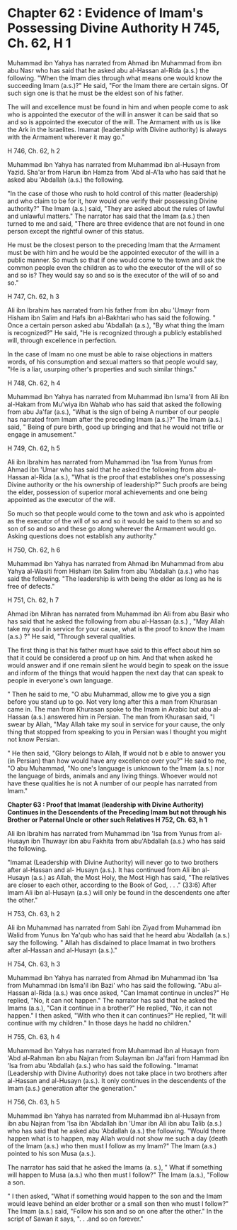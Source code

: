 Chapter 62 : Evidence of Imam's Possessing Divine Authority H 745, Ch. 62, H 1
==============================================================================

Muhammad ibn Yahya has narrated from Ahmad ibn Muhammad from ibn abu
Nasr who has said that he asked abu al-Hassan al-Rida (a.s.) the
following. "When the Imam dies through what means one would know the
succeeding Imam (a.s.)?" He said, "For the Imam there are certain signs.
Of such sign one is that he must be the eldest son of his father.

The will and excellence must be found in him and when people come to
ask who is appointed the executor of the will in answer it can be said
that so and so is appointed the executor of the will. The Armament with
us is like the Ark in the Israelites. Imamat (leadership with Divine
authority) is always with the Armament wherever it may go."

H 746, Ch. 62, h 2

Muhammad ibn Yahya has narrated from Muhammad ibn al-Husayn from Yazid.
Sha'ar from Harun ibn Hamza from 'Abd al-A'la who has said that he asked
abu 'Abdallah (a.s.) the following.

"In the case of those who rush to hold control of this matter
(leadership) and who claim to be for it, how would one verify their
possessing Divine authority?" The Imam (a.s.) said, "They are asked
about the rules of lawful and unlawful matters." The narrator has said
that the Imam (a.s.) then turned to me and said, "There are three
evidence that are not found in one person except the rightful owner of
this status.

He must be the closest person to the preceding Imam that the Armament
must be with him and he would be the appointed executor of the will in a
public manner. So much so that if one would come to the town and ask the
common people even the children as to who the executor of the will of so
and so is? They would say so and so is the executor of the will of so
and so."

H 747, Ch. 62, h 3

Ali ibn Ibrahim has narrated from his father from ibn abu 'Umayr from
Hisham ibn Salim and Hafs ibn al-Bakhtari who has said the following. "
Once a certain person asked abu 'Abdallah (a.s.), "By what thing the
Imam is recognized?" He said, "He is recognized through a publicly
established will, through excellence in perfection.

In the case of Imam no one must be able to raise objections in matters
words, of his consumption and sexual matters so that people would say,
"He is a liar, usurping other's properties and such similar things."

H 748, Ch. 62, h 4

Muhammad ibn Yahya has narrated from Muhammad ibn Isma'il from Ali ibn
al-Hakam from Mu'wiya ibn Wahab who has said that asked the following
from abu Ja'far (a.s.), "What is the sign of being A number of our
people has narrated from Imam after the preceding Imam (a.s.)?" The Imam
(a.s.) said, " Being of pure birth, good up bringing and that he would
not trifle or engage in amusement."

H 749, Ch. 62, h 5

Ali ibn Ibrahim has narrated from Muhammad ibn 'Isa from Yunus from
Ahmad ibn 'Umar who has said that he asked the following from abu
al-Hassan al-Rida (a.s.), "What is the proof that establishes one's
possessing Divine authority or the his ownership of leadership?" Such
proofs are being the elder, possession of superior moral achievements
and one being appointed as the executor of the will.

So much so that people would come to the town and ask who is appointed
as the executor of the will of so and so it would be said to them so and
so son of so and so and these go along wherever the Armament would go.
Asking questions does not establish any authority."

H 750, Ch. 62, h 6

Muhammad ibn Yahya has narrated from Ahmad ibn Muhammad from abu Yahya
al-Wasiti from Hisham ibn Salim from abu 'Abdallah (a.s.) who has said
the following. "The leadership is with being the elder as long as he is
free of defects."

H 751, Ch. 62, h 7

Ahmad ibn Mihran has narrated from Muhammad ibn Ali from abu Basir who
has said that he asked the following from abu al-Hassan (a.s.) , "May
Allah take my soul in service for your cause, what is the proof to know
the Imam (a.s.) ?" He said, "Through several qualities.

The first thing is that his father must have said to this effect about
him so that it could be considered a proof up on him. And that when
asked he would answer and if one remain silent he would begin to speak
on the issue and inform of the things that would happen the next day
that can speak to people in everyone's own language.

" Then he said to me, "O abu Muhammad, allow me to give you a sign
before you stand up to go. Not very long after this a man from Khurasan
came in. The man from Khurasan spoke to the Imam in Arabic but abu al-
Hassan (a.s.) answered him in Persian. The man from Khurasan said, "I
swear by Allah, "May Allah take my soul in service for your cause, the
only thing that stopped from speaking to you in Persian was I thought
you might not know Persian.

" He then said, "Glory belongs to Allah, If would not b e able to
answer you (in Persian) than how would have any excellence over you?" He
said to me, "O abu Muhammad, "No one's language is unknown to the Imam
(a.s.) nor the language of birds, animals and any living things. Whoever
would not have these qualities he is not A number of our people has
narrated from Imam."


**Chapter 63 : Proof that Imamat (leadership with Divine Authority)
Continues in the Descendents of the Preceding Imam but not through his
Brother or Paternal Uncle or other such Relatives H 752, Ch. 63, h 1**

Ali ibn Ibrahim has narrated from Muhammad ibn 'Isa from Yunus from
al-Husayn ibn Thuwayr ibn abu Fakhita from abu'Abdallah (a.s.) who has
said the following.

"Imamat (Leadership with Divine Authority) will never go to two
brothers after al-Hassan and al- Husayn (a.s.). It has continued from
Ali ibn al-Husayn (a.s.) as Allah, the Most Holy, the Most High has
said, "The relatives are closer to each other, according to the Book of
God, . . ." (33:6) After Imam Ali ibn al-Husayn (a.s.) will only be
found in the descendents one after the other."

H 753, Ch. 63, h 2

Ali ibn Muhammad has narrated from Sahl ibn Ziyad from Muhammad ibn
Walid from Yunus ibn Ya'qub who has said that he heard abu 'Abdallah
(a.s.) say the following. " Allah has disdained to place Imamat in two
brothers after al-Hassan and al-Husayn (a.s.)."

H 754, Ch. 63, h 3

Muhammad ibn Yahya has narrated from Ahmad ibn Muhammad ibn 'Isa from
Muhammad ibn Isma'il ibn Bazi' who has said the following. "Abu
al-Hassan al-Rida (a.s.) was once asked, "Can Imamat continue in
uncles?" He replied, "No, it can not happen." The narrator has said that
he asked the Imams (a.s.), "Can it continue in a brother?" He replied,
"No, it can not happen." I then asked, "With who then it can continues?"
He replied, "It will continue with my children." In those days he hadd
no children."

H 755, Ch. 63, h 4

Muhammad ibn Yahya has narrated from Muhammad ibn al Husayn from 'Abd
al-Rahman ibn abu Najran from Sulayman ibn Ja'fari from Hammad ibn 'Isa
from abu 'Abdallah (a.s.) who has said the following. "Imamat
(Leadership with Divine Authority) does not take place in two brothers
after al-Hassan and al-Husayn (a.s.). It only continues in the
descendents of the Imam (a.s.) generation after the generation."

H 756, Ch. 63, h 5

Muhammad ibn Yahya has narrated from Muhammad ibn al-Husayn from ibn
abu Najran from 'Isa ibn 'Abdallah ibn 'Umar ibn Ali ibn abu Talib
(a.s.) who has said that he asked abu 'Abdallah (a.s.) the following.
"Would there happen what is to happen, may Allah would not show me such
a day (death of the Imam (a.s.) who then must I follow as my Imam?" The
Imam (a.s.) pointed to his son Musa (a.s.).

The narrator has said that he asked the Imams (a. s.), " What if
something will happen to Musa (a.s.) who then must I follow?" The Imam
(a.s.), "Follow a son.

" I then asked, "What if something would happen to the son and the Imam
would leave behind an elder brother or a small son then who must I
follow?" The Imam (a.s.) said, "Follow his son and so on one after the
other." In the script of Sawan it says, ". . .and so on forever."


